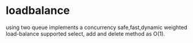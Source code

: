 # loadbalance
using two queue implements a concurrency safe,fast,dynamic weighted load-balance  supported select, add and delete method as O(1).
